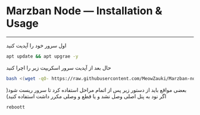 # Marzban Node — Installation & Usage


---
اول سرور خود را آپدیت کنید 
```sh
apt update && apt upgrae -y
```
حال بعد از آپدیت سرور اسکریپت زیر را اچرا کنید 
```sh
bash <(wget -qO- https://raw.githubusercontent.com/MeowZauki/Marzban-node-one-click/main/node.sh)
```
بعضی مواقع باید از دستور زیر پس از اتمام مراحل استفاده کرد تا سرور ریست شود( اگر نود به پنل اصلی وصل نشد و یا قطع و وصلی مکرر داشت استفاده کنید)
```sh
reboott
```


